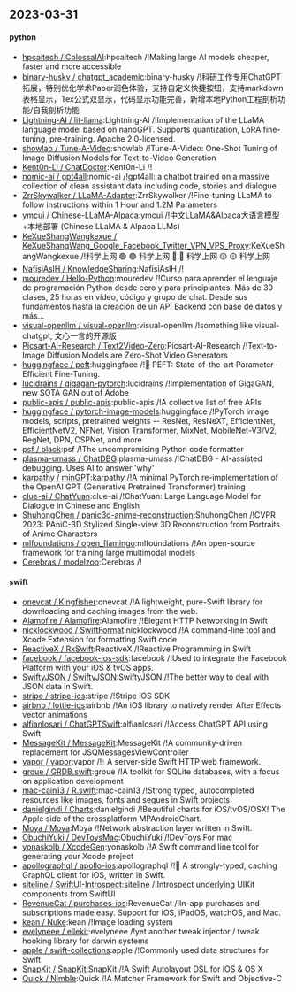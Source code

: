 ## 2023-03-31

#### python
* [hpcaitech / ColossalAI](https://github.com/hpcaitech/ColossalAI):hpcaitech /!Making large AI models cheaper, faster and more accessible
* [binary-husky / chatgpt_academic](https://github.com/binary-husky/chatgpt_academic):binary-husky /!科研工作专用ChatGPT拓展，特别优化学术Paper润色体验，支持自定义快捷按钮，支持markdown表格显示，Tex公式双显示，代码显示功能完善，新增本地Python工程剖析功能/自我剖析功能
* [Lightning-AI / lit-llama](https://github.com/Lightning-AI/lit-llama):Lightning-AI /!Implementation of the LLaMA language model based on nanoGPT. Supports quantization, LoRA fine-tuning, pre-training. Apache 2.0-licensed.
* [showlab / Tune-A-Video](https://github.com/showlab/Tune-A-Video):showlab /!Tune-A-Video: One-Shot Tuning of Image Diffusion Models for Text-to-Video Generation
* [Kent0n-Li / ChatDoctor](https://github.com/Kent0n-Li/ChatDoctor):Kent0n-Li /!
* [nomic-ai / gpt4all](https://github.com/nomic-ai/gpt4all):nomic-ai /!gpt4all: a chatbot trained on a massive collection of clean assistant data including code, stories and dialogue
* [ZrrSkywalker / LLaMA-Adapter](https://github.com/ZrrSkywalker/LLaMA-Adapter):ZrrSkywalker /!Fine-tuning LLaMA to follow instructions within 1 Hour and 1.2M Parameters
* [ymcui / Chinese-LLaMA-Alpaca](https://github.com/ymcui/Chinese-LLaMA-Alpaca):ymcui /!中文LLaMA&Alpaca大语言模型+本地部署 (Chinese LLaMA & Alpaca LLMs)
* [KeXueShangWangkexue / KeXueShangWang_Google_Facebook_Twitter_VPN_VPS_Proxy](https://github.com/KeXueShangWangkexue/KeXueShangWang_Google_Facebook_Twitter_VPN_VPS_Proxy):KeXueShangWangkexue /!科学上网
🟢
🟢
科学上网
🔴
🔴
科学上网
🟡
🟡
科学上网
* [NafisiAslH / KnowledgeSharing](https://github.com/NafisiAslH/KnowledgeSharing):NafisiAslH /!
* [mouredev / Hello-Python](https://github.com/mouredev/Hello-Python):mouredev /!Curso para aprender el lenguaje de programación Python desde cero y para principiantes. Más de 30 clases, 25 horas en vídeo, código y grupo de chat. Desde sus fundamentos hasta la creación de un API Backend con base de datos y más...
* [visual-openllm / visual-openllm](https://github.com/visual-openllm/visual-openllm):visual-openllm /!something like visual-chatgpt, 文心一言的开源版
* [Picsart-AI-Research / Text2Video-Zero](https://github.com/Picsart-AI-Research/Text2Video-Zero):Picsart-AI-Research /!Text-to-Image Diffusion Models are Zero-Shot Video Generators
* [huggingface / peft](https://github.com/huggingface/peft):huggingface /!🤗
PEFT: State-of-the-art Parameter-Efficient Fine-Tuning.
* [lucidrains / gigagan-pytorch](https://github.com/lucidrains/gigagan-pytorch):lucidrains /!Implementation of GigaGAN, new SOTA GAN out of Adobe
* [public-apis / public-apis](https://github.com/public-apis/public-apis):public-apis /!A collective list of free APIs
* [huggingface / pytorch-image-models](https://github.com/huggingface/pytorch-image-models):huggingface /!PyTorch image models, scripts, pretrained weights -- ResNet, ResNeXT, EfficientNet, EfficientNetV2, NFNet, Vision Transformer, MixNet, MobileNet-V3/V2, RegNet, DPN, CSPNet, and more
* [psf / black](https://github.com/psf/black):psf /!The uncompromising Python code formatter
* [plasma-umass / ChatDBG](https://github.com/plasma-umass/ChatDBG):plasma-umass /!ChatDBG - AI-assisted debugging. Uses AI to answer 'why'
* [karpathy / minGPT](https://github.com/karpathy/minGPT):karpathy /!A minimal PyTorch re-implementation of the OpenAI GPT (Generative Pretrained Transformer) training
* [clue-ai / ChatYuan](https://github.com/clue-ai/ChatYuan):clue-ai /!ChatYuan: Large Language Model for Dialogue in Chinese and English
* [ShuhongChen / panic3d-anime-reconstruction](https://github.com/ShuhongChen/panic3d-anime-reconstruction):ShuhongChen /!CVPR 2023: PAniC-3D Stylized Single-view 3D Reconstruction from Portraits of Anime Characters
* [mlfoundations / open_flamingo](https://github.com/mlfoundations/open_flamingo):mlfoundations /!An open-source framework for training large multimodal models
* [Cerebras / modelzoo](https://github.com/Cerebras/modelzoo):Cerebras /!

#### swift
* [onevcat / Kingfisher](https://github.com/onevcat/Kingfisher):onevcat /!A lightweight, pure-Swift library for downloading and caching images from the web.
* [Alamofire / Alamofire](https://github.com/Alamofire/Alamofire):Alamofire /!Elegant HTTP Networking in Swift
* [nicklockwood / SwiftFormat](https://github.com/nicklockwood/SwiftFormat):nicklockwood /!A command-line tool and Xcode Extension for formatting Swift code
* [ReactiveX / RxSwift](https://github.com/ReactiveX/RxSwift):ReactiveX /!Reactive Programming in Swift
* [facebook / facebook-ios-sdk](https://github.com/facebook/facebook-ios-sdk):facebook /!Used to integrate the Facebook Platform with your iOS & tvOS apps.
* [SwiftyJSON / SwiftyJSON](https://github.com/SwiftyJSON/SwiftyJSON):SwiftyJSON /!The better way to deal with JSON data in Swift.
* [stripe / stripe-ios](https://github.com/stripe/stripe-ios):stripe /!Stripe iOS SDK
* [airbnb / lottie-ios](https://github.com/airbnb/lottie-ios):airbnb /!An iOS library to natively render After Effects vector animations
* [alfianlosari / ChatGPTSwift](https://github.com/alfianlosari/ChatGPTSwift):alfianlosari /!Access ChatGPT API using Swift
* [MessageKit / MessageKit](https://github.com/MessageKit/MessageKit):MessageKit /!A community-driven replacement for JSQMessagesViewController
* [vapor / vapor](https://github.com/vapor/vapor):vapor /!💧
A server-side Swift HTTP web framework.
* [groue / GRDB.swift](https://github.com/groue/GRDB.swift):groue /!A toolkit for SQLite databases, with a focus on application development
* [mac-cain13 / R.swift](https://github.com/mac-cain13/R.swift):mac-cain13 /!Strong typed, autocompleted resources like images, fonts and segues in Swift projects
* [danielgindi / Charts](https://github.com/danielgindi/Charts):danielgindi /!Beautiful charts for iOS/tvOS/OSX! The Apple side of the crossplatform MPAndroidChart.
* [Moya / Moya](https://github.com/Moya/Moya):Moya /!Network abstraction layer written in Swift.
* [ObuchiYuki / DevToysMac](https://github.com/ObuchiYuki/DevToysMac):ObuchiYuki /!DevToys For mac
* [yonaskolb / XcodeGen](https://github.com/yonaskolb/XcodeGen):yonaskolb /!A Swift command line tool for generating your Xcode project
* [apollographql / apollo-ios](https://github.com/apollographql/apollo-ios):apollographql /!📱
A strongly-typed, caching GraphQL client for iOS, written in Swift.
* [siteline / SwiftUI-Introspect](https://github.com/siteline/SwiftUI-Introspect):siteline /!Introspect underlying UIKit components from SwiftUI
* [RevenueCat / purchases-ios](https://github.com/RevenueCat/purchases-ios):RevenueCat /!In-app purchases and subscriptions made easy. Support for iOS, iPadOS, watchOS, and Mac.
* [kean / Nuke](https://github.com/kean/Nuke):kean /!Image loading system
* [evelyneee / ellekit](https://github.com/evelyneee/ellekit):evelyneee /!yet another tweak injector / tweak hooking library for darwin systems
* [apple / swift-collections](https://github.com/apple/swift-collections):apple /!Commonly used data structures for Swift
* [SnapKit / SnapKit](https://github.com/SnapKit/SnapKit):SnapKit /!A Swift Autolayout DSL for iOS & OS X
* [Quick / Nimble](https://github.com/Quick/Nimble):Quick /!A Matcher Framework for Swift and Objective-C

